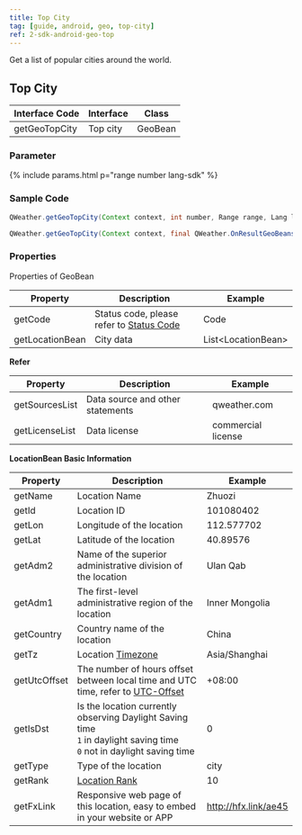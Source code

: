 ```yaml
---
title: Top City
tag: [guide, android, geo, top-city]
ref: 2-sdk-android-geo-top
---
```


Get a list of popular cities around the world.


## Top City

| Interface Code| Interface  | Class |
| ------------ | ------------- | ------- |
| getGeoTopCity| Top city  | GeoBean |

### Parameter

{% include params.html p="range number lang-sdk" %}

### Sample Code

```java
QWeather.getGeoTopCity(Context context, int number, Range range, Lang lang, final QWeather.OnResultGeoBeansListener listener);

QWeather.getGeoTopCity(Context context, final QWeather.OnResultGeoBeansListener listener);
```

### Properties

Properties of GeoBean

| Property | Description | Example |
| --------------- | -------- | ------------------------ |
| getCode | Status code, please refer to [Status Code](/en/docs/resource/status-code/) | Code |
| getLocationBean | City data | List&lt;LocationBean&gt; |


**Refer**

| Property | Description | Example |
| -------------- | ------------ | ------------------ |
| getSourcesList | Data source and other statements | qweather.com |
| getLicenseList | Data license | commercial license |


**LocationBean Basic Information**

| Property | Description | Example |
| ------------ | ------------------------------------------- | ------------- |
| getName | Location Name | Zhuozi |
| getId | Location ID | 101080402 |
| getLon | Longitude of the location | 112.577702 |
| getLat | Latitude of the location| 40.89576 |
| getAdm2 | Name of the superior administrative division of the location | Ulan Qab |
| getAdm1 | The first-level administrative region of the location | Inner Mongolia |
| getCountry | Country name of the location | China |
| getTz | Location [Timezone](/en/docs/resource/glossary/#timezone) | Asia/Shanghai |
| getUtcOffset | The number of hours offset between local time and UTC time, refer to [UTC-Offset](/en/docs/resource/glossary/#utc-offset) | +08:00 |
| getIsDst | Is the location currently observing Daylight Saving time<br />`1` in daylight saving time <br /> `0` not in daylight saving time | 0 |
| getType | Type of the location | city |
| getRank | [Location Rank](/en/docs/resource/glossary/#rank) | 10 |
| getFxLink | Responsive web page of this location, easy to embed in your website or APP | http://hfx.link/ae45 |

